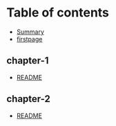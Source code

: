 # Table of contents

* [Summary](README.md)
* [firstpage](firstpage.md)

## chapter-1

* [README](chapter-1/untitled.md)

## chapter-2

* [README](chapter-2/untitled.md)

